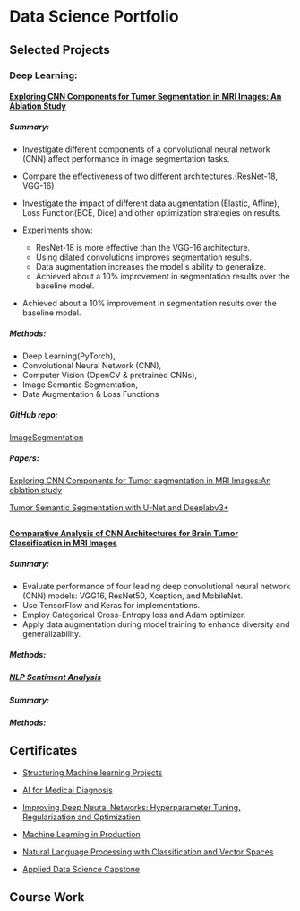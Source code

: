 

# Data Science Portfolio

## Selected Projects

### Deep Learning:

#### [Exploring CNN Components for Tumor Segmentation in MRI Images: An Ablation Study](https://github.com/87tana/Image-Semantic-Segmentation)  

##### Summary:

* Investigate different components of a convolutional neural network (CNN) affect performance in image segmentation tasks.
* Compare the effectiveness of two different architectures.(ResNet-18, VGG-16)
* Investigate the impact of different data augmentation (Elastic, Affine), Loss Function(BCE, Dice) and other optimization strategies on results.
* Experiments show:
  * ResNet-18 is more effective than the VGG-16 architecture.
  * Using dilated convolutions improves segmentation results.
  * Data augmentation increases the model's ability to generalize.
  * Achieved about a 10% improvement in segmentation results over the baseline model.


* Achieved about a 10% improvement in segmentation results over the baseline model.

##### Methods: 

* Deep Learning(PyTorch),
* Convolutional Neural Network (CNN),
* Computer Vision (OpenCV & pretrained CNNs),
* Image Semantic Segmentation,
* Data Augmentation & Loss Functions


##### GitHub repo:
[ImageSegmentation](https://github.com/87tana/Image-Semantic-Segmentation)

##### Papers:

[Exploring CNN Components for Tumor segmentation in MRI Images:An oblation study](https://medium.com/@t.mostafid/exploring-cnn-components-for-tumor-segmentation-in-mri-images-an-ablation-study-d79cdfd25083)


[Tumor Semantic Segmentation with U-Net and Deeplabv3+](https://medium.com/@t.mostafid/tumor-segmentation-with-u-net-and-deeplabv3-a-review-048e10001fb2)



## 

#### [Comparative Analysis of CNN Architectures for Brain Tumor Classification in MRI Images](https://github.com/87tana/Brain_Tumor_Classification_Network_Comparison)

##### Summary:

- Evaluate performance of four leading deep convolutional neural network (CNN) models: VGG16, ResNet50, Xception, and MobileNet.
- Use TensorFlow and Keras for implementations.
- Employ Categorical Cross-Entropy loss and Adam optimizer.
- Apply data augmentation during model training to enhance diversity and generalizability.


##### Methods:

##### [NLP Sentiment Analysis](https://github.com/87tana/NLP_SentimentAnalysis)

##### Summary:

##### Methods:


## 

## Certificates

* [Structuring Machine learning Projects](https://www.coursera.org/account/accomplishments/certificate/APMCX7NE3GDJ)

* [AI for Medical Diagnosis](https://www.coursera.org/account/accomplishments/certificate/QLQRBNSTQX7U)

* [Improving Deep Neural Networks: Hyperparameter Tuning, Regularization and Optimization](https://www.coursera.org/account/accomplishments/certificate/SKKXGQQMME6T)

* [Machine Learning in Production](https://www.coursera.org/account/accomplishments/certificate/XUXHPNLSXX8K)

* [Natural Language Processing with Classification and Vector Spaces](https://www.coursera.org/account/accomplishments/certificate/RU39832HDL66)

* [Applied Data Science Capstone](https://www.coursera.org/account/accomplishments/certificate/M97T9MNB6KEY)
  



## Course Work
